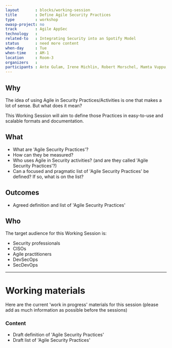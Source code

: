 ```yaml
---
layout       : blocks/working-session
title        : Define Agile Security Practices
type         : workshop
owasp-project: no
track        : Agile AppSec
technology   :
related-to   : Integrating Security into an Spotify Model
status       : need more content
when-day     : Tue
when-time    : AM-1
location     : Room-3
organizers   :
participants : Ante Gulam, Irene Michlin, Robert Morschel, Mamta Vuppu, Stuart Gunter
---
```


## Why

The idea of using Agile in Security Practices/Activities is one that makes a lot of sense. But what does it mean?

This Working Session will aim to define those Practices in easy-to-use and scalable formats and documentation.

## What

 - What are 'Agile Security Practices'?
 - How can they be measured?
 - Who uses Agile in Security activities? (and are they called 'Agile Security Practices'?)
 - Can a focused and pragmatic list of 'Agile Security Practices' be defined? If so, what is on the list?
 
## Outcomes

- Agreed definition and list of 'Agile Security Practices'

## Who

The target audience for this Working Session is:

- Security professionals
- CISOs
- Agile practitioners
- DevSecOps
- SecDevOps

--- 

# Working materials

Here are the current 'work in progress' materials for this session (please add as much information as possible before the sessions)

### Content

- Draft definition of 'Agile Security Practices'
- Draft list of 'Agile Security Practices'
